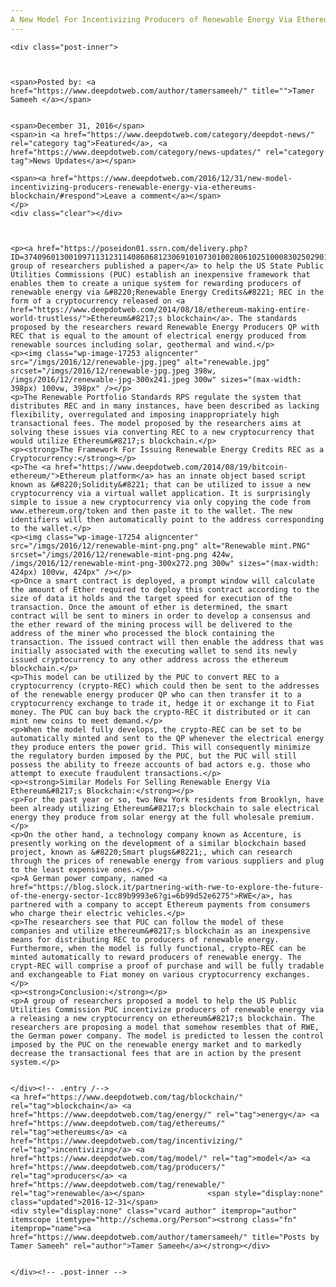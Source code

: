 ```yaml
---
A New Model For Incentivizing Producers of Renewable Energy Via Ethereum&#8217;s Blockchain"
---
```

<article class="post-listing post-17243 post type-post status-publish format-standard has-post-thumbnail hentry  tag-blockchain tag-energy tag-ethereums tag-incentivizing tag-model tag-producers tag-renewable">
    
    <div class="post-inner">
    
    
        
    <span>Posted by: <a href="https://www.deepdotweb.com/author/tamersameeh/" title="">Tamer Sameeh </a></span>
    
    
    <span>December 31, 2016</span>
    <span>in <a href="https://www.deepdotweb.com/category/deepdot-news/" rel="category tag">Featured</a>, <a href="https://www.deepdotweb.com/category/news-updates/" rel="category tag">News Updates</a></span>
    
    <span><a href="https://www.deepdotweb.com/2016/12/31/new-model-incentivizing-producers-renewable-energy-via-ethereums-blockchain/#respond">Leave a comment</a></span>
    </p>
    <div class="clear"></div>
    
    
    
    <p><a href="https://poseidon01.ssrn.com/delivery.php?ID=37409601300109711312311408606812306910107301002806102510008302502901209208502801200003203003300811111100702411601309312000211404405703700604708500702109507900809109403105107312310708909309308111607600206811912511">A group of researchers published a paper</a> to help the US State Public Utilities Commissions (PUC) establish an inexpensive framework that enables them to create a unique system for rewarding producers of renewable energy via &#8220;Renewable Energy Credits&#8221; REC in the form of a cryptocurrency released on <a href="https://www.deepdotweb.com/2014/08/18/ethereum-making-entire-world-trustless/">Ethereum&#8217;s blockchain</a>. The standards proposed by the researchers reward Renewable Energy Producers QP with REC that is equal to the amount of electrical energy produced from renewable sources including solar, geothermal and wind.</p>
    <p><img class="wp-image-17253 aligncenter" src="/imgs/2016/12/renewable-jpg.jpeg" alt="renewable.jpg" srcset="/imgs/2016/12/renewable-jpg.jpeg 398w, /imgs/2016/12/renewable-jpg-300x241.jpeg 300w" sizes="(max-width: 398px) 100vw, 398px" /></p>
    <p>The Renewable Portfolio Standards RPS regulate the system that distributes REC and in many instances, have been described as lacking flexibility, overregulated and imposing inappropriately high transactional fees. The model proposed by the researchers aims at solving these issues via converting REC to a new cryptocurrency that would utilize Ethereum&#8217;s blockchain.</p>
    <p><strong>The Framework For Issuing Renewable Energy Credits REC as a Cryptocurrency:</strong></p>
    <p>The <a href="https://www.deepdotweb.com/2014/08/19/bitcoin-ethereum/">Ethereum platform</a> has an innate object based script known as &#8220;Solidity&#8221; that can be utilized to issue a new cryptocurrency via a virtual wallet application. It is surprisingly simple to issue a new cryptocurrency via only copying the code from www.ethereum.org/token and then paste it to the wallet. The new identifiers will then automatically point to the address corresponding to the wallet.</p>
    <p><img class="wp-image-17254 aligncenter" src="/imgs/2016/12/renewable-mint-png.png" alt="Renewable mint.PNG" srcset="/imgs/2016/12/renewable-mint-png.png 424w, /imgs/2016/12/renewable-mint-png-300x272.png 300w" sizes="(max-width: 424px) 100vw, 424px" /></p>
    <p>Once a smart contract is deployed, a prompt window will calculate the amount of Ether required to deploy this contract according to the size of data it holds and the target speed for execution of the transaction. Once the amount of ether is determined, the smart contract will be sent to miners in order to develop a consensus and the ether reward of the mining process will be delivered to the address of the miner who processed the block containing the transaction. The issued contract will then enable the address that was initially associated with the executing wallet to send its newly issued cryptocurrency to any other address across the ethereum blockchain.</p>
    <p>This model can be utilized by the PUC to convert REC to a cryptocurrency (crypto-REC) which could then be sent to the addresses of the renewable energy producer QP who can then transfer it to a cryptocurrency exchange to trade it, hedge it or exchange it to Fiat money. The PUC can buy back the crypto-REC it distributed or it can mint new coins to meet demand.</p>
    <p>When the model fully develops, the crypto-REC can be set to be automatically minted and sent to the QP whenever the electrical energy they produce enters the power grid. This will consequently minimize the regulatory burden imposed by the PUC, but the PUC will still possess the ability to freeze accounts of bad actors e.g. those who attempt to execute fraudulent transactions.</p>
    <p><strong>Similar Models For Selling Renewable Energy Via Ethereum&#8217;s Blockchain:</strong></p>
    <p>For the past year or so, two New York residents from Brooklyn, have been already utilizing Ethereum&#8217;s blockchain to sale electrical energy they produce from solar energy at the full wholesale premium.</p>
    <p>On the other hand, a technology company known as Accenture, is presently working on the development of a similar blockchain based project, known as &#8220;Smart plugs&#8221;, which can research through the prices of renewable energy from various suppliers and plug to the least expensive ones.</p>
    <p>A German power company, named <a href="https://blog.slock.it/partnering-with-rwe-to-explore-the-future-of-the-energy-sector-1cc89b9993e6?gi=6b99d52e6275">RWE</a>, has partnered with a company to accept Ethereum payments from consumers who charge their electric vehicles.</p>
    <p>The researchers see that PUC can follow the model of these companies and utilize ethereum&#8217;s blockchain as an inexpensive means for distributing REC to producers of renewable energy. Furthermore, when the model is fully functional, crypto-REC can be minted automatically to reward producers of renewable energy. The crypt-REC will comprise a proof of purchase and will be fully tradable and exchangeable to Fiat money on various cryptocurrency exchanges.</p>
    <p><strong>Conclusion:</strong></p>
    <p>A group of researchers proposed a model to help the US Public Utilities Commission PUC incentivize producers of renewable energy via a releasing a new cryptocurrency on ethereum&#8217;s blockchain. The researchers are proposing a model that somehow resembles that of RWE, the German power company. The model is predicted to lessen the control imposed by the PUC on the renewable energy market and to markedly decrease the transactional fees that are in action by the present system.</p>
    
    
    </div><!-- .entry /-->
    <a href="https://www.deepdotweb.com/tag/blockchain/" rel="tag">blockchain</a> <a href="https://www.deepdotweb.com/tag/energy/" rel="tag">energy</a> <a href="https://www.deepdotweb.com/tag/ethereums/" rel="tag">ethereums</a> <a href="https://www.deepdotweb.com/tag/incentivizing/" rel="tag">incentivizing</a> <a href="https://www.deepdotweb.com/tag/model/" rel="tag">model</a> <a href="https://www.deepdotweb.com/tag/producers/" rel="tag">producers</a> <a href="https://www.deepdotweb.com/tag/renewable/" rel="tag">renewable</a></span>				<span style="display:none" class="updated">2016-12-31</span>
    <div style="display:none" class="vcard author" itemprop="author" itemscope itemtype="http://schema.org/Person"><strong class="fn" itemprop="name"><a href="https://www.deepdotweb.com/author/tamersameeh/" title="Posts by Tamer Sameeh" rel="author">Tamer Sameeh</a></strong></div>
    
    
    </div><!-- .post-inner -->
</article><!-- .post-listing -->

